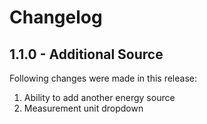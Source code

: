 # Changelog

## 1.1.0 - Additional Source 

Following changes were made in this release:
1. Ability to add another energy source
2. Measurement unit dropdown
